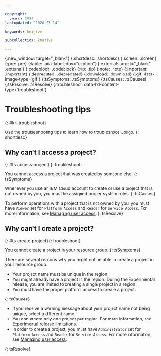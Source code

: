 ```yaml
---

copyright:
  years: 2020
lastupdated: "2020-05-14"

keywords: knative

subcollection: knative

---
```


{:new_window: target="_blank"}
{:shortdesc: .shortdesc}
{:screen: .screen}
{:pre: .pre}
{:table: .aria-labeledby="caption"}
{:external: target="_blank" .external}
{:codeblock: .codeblock}
{:tip: .tip}
{:note: .note}
{:important: .important}
{:deprecated: .deprecated}
{:download: .download}
{:gif: data-image-type='gif'}
{:tsSymptoms: .tsSymptoms}
{:tsCauses: .tsCauses}
{:tsResolve: .tsResolve}
{:troubleshoot: data-hd-content-type='troubleshoot'}

# Troubleshooting tips
{: #kn-troubleshoot}

Use the troubleshooting tips to learn how to troubleshoot Coligo.
{: shortdesc}

## Why can't I access a project?
{: #ts-access-project}
{: troubleshoot}

You cannot access a project that was created by someone else.
{: tsSymptoms}
   
Whenever you use an IBM Cloud account to create or use a project that is not owned by you, you must be assigned proper system roles. 
{: tsCauses}

To perform operations with a project that is not owned by you, you must have `Viewer` set for `Platform Access` and `Reader` for `Service Access`. For more information, see [Managing user access](/docs/knative?topic=knative-knative-iam).
{: tsResolve}

## Why can't I create a project?
{: #ts-create-project}
{: troubleshoot}

You cannot create a project in your resource group.
{: tsSymptoms}
   
There are several reasons why you might not be able to create a project in your resource group.

- Your project name must be unique in the region. 
- You might already have a project in the region. During the Experimental release, you are limited to creating a single project in a region.
- You must have the proper platform access to create a project. 

{: tsCauses}

- If you receive a warning message about your project name not being unique, select a different name. 
- You can create only one project per region. For more information, see [Experimental release limitations](/docs/knative?topic=knative-kn-limits#kn-limits_experimental).
- In order to create a project, you must have `Administrator` set for `Platform Access` and `Reader` for `Service Access`. For more information, see [Managing user access](/docs/knative?topic=knative-knative-iam).

{: tsResolve}
